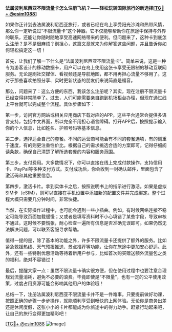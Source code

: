**法属波利尼西亚不限流量卡怎么注册飞机？——轻松玩转国际旅行的新选择[[TG💪+ @esim1088](https://t.me/s/esim1088)]**

如果你正计划去法属波利尼西亚旅行，或者已经在岛上享受阳光沙滩和热带风情，那么你一定听说过“不限流量卡”这个神器。它不仅能够帮助你在旅途中保持与外界的联系，还能让你随时随地享受高速网络带来的便利。但问题来了，这种卡到底怎么注册？是不是很麻烦？别担心，这篇文章就来为你解答这些问题，并且告诉你如何轻松搞定这一切！

首先，让我们了解一下什么是“法属波利尼西亚不限流量卡”。简单来说，这是一种专为游客设计的移动数据卡，用户可以在岛上使用这张卡享受无限制的移动互联网服务。无论是刷社交媒体、看视频还是导航地图，都不用再担心流量不够用了。这对于那些喜欢拍照分享、实时更新状态的朋友们来说简直是福音。

那么，问题来了：这么方便的东西，我该怎么注册呢？其实，现在注册不限流量卡已经变得非常简单了。过去，人们可能需要亲自跑到机场柜台办理，但现在通过线上平台就可以完成整个流程。具体步骤如下：

第一步，访问官方网站或相关应用商店下载对应的APP。这些平台通常会提供多语言支持，包括中文界面，所以完全不用担心语言障碍。打开APP后，按照提示输入你的个人信息，比如姓名、护照号码等基本信息。

第二步，选择适合自己的套餐。不同的运营商可能会有不同的套餐选项，有的侧重于速度，有的则更注重性价比。根据自己的需求挑选合适的方案即可。记得仔细阅读条款，确保自己清楚了解所选套餐的内容和服务范围。

第三步，支付费用。大多数情况下，你可以直接在线上完成付款操作，支持信用卡、PayPal等多种支付方式。支付成功后，你会收到一封确认邮件，里面包含了激活码和其他重要信息。

第四步，激活卡片。拿到实体卡之后，按照说明书上的指示进行激活。如果是虚拟SIM卡（eSIM），则可以直接在手机设置中添加新的配置文件并完成绑定。整个过程大概只需要几分钟时间，非常快捷。

当然，在实际操作过程中，也可能会遇到一些小插曲。例如，有时候网络连接不稳定可能导致页面加载缓慢；又或者是填写资料时不小心填错了某些字段，导致审核不通过。这时候不要慌张，耐心检查一遍所有信息是否准确无误即可。如果仍然无法解决问题，可以联系客服寻求帮助。

值得一提的是，除了基本的功能之外，许多不限流量卡还提供了额外的服务。比如紧急救援热线、天气预报推送、景点推荐等功能，让你在旅途中更加安心舒适。此外，还有一些特别优惠活动等待着新用户参与，比如首次购买赠送额外流量包之类的福利，绝对不容错过！

最后，提醒大家一点：虽然不限流量卡确实很方便，但在使用过程中也要注意合理规划流量消耗，避免不必要的浪费。毕竟即使是“不限量”，也有一定的公平使用政策，过度占用资源可能会影响其他用户的体验哦！

总结一下，注册法属波利尼西亚不限流量卡并不是一件难事。只要提前做好功课，按照正确的步骤一步步操作，就能顺利享受到畅快的上网体验。无论你是商务出差还是休闲度假，这张小小的卡片都能成为你旅途中的得力助手。赶紧行动起来吧，让自己的旅行变得更加精彩吧！

[[TG💪+ @esim1088](https://t.me/s/esim1088) ![Image](https://i.postimg.cc/4NQfJmqS/Snipaste-2025-05-13-00-14-12.png)]